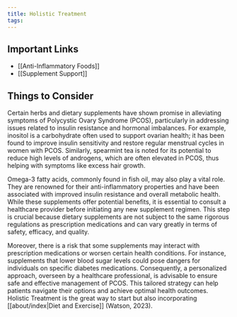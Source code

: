 ```yaml
---
title: Holistic Treatment
tags:
---
```

## Important Links

* [[Anti-Inflammatory Foods]]
* [[Supplement Support]]

## Things to Consider

Certain herbs and dietary supplements have shown promise in alleviating symptoms of Polycystic Ovary Syndrome (PCOS), particularly in addressing issues related to insulin resistance and hormonal imbalances. For example, inositol is a carbohydrate often used to support ovarian health; it has been found to improve insulin sensitivity and restore regular menstrual cycles in women with PCOS. Similarly, spearmint tea is noted for its potential to reduce high levels of androgens, which are often elevated in PCOS, thus helping with symptoms like excess hair growth.

Omega-3 fatty acids, commonly found in fish oil, may also play a vital role. They are renowned for their anti-inflammatory properties and have been associated with improved insulin resistance and overall metabolic health. While these supplements offer potential benefits, it is essential to consult a healthcare provider before initiating any new supplement regimen. This step is crucial because dietary supplements are not subject to the same rigorous regulations as prescription medications and can vary greatly in terms of safety, efficacy, and quality.

Moreover, there is a risk that some supplements may interact with prescription medications or worsen certain health conditions. For instance, supplements that lower blood sugar levels could pose dangers for individuals on specific diabetes medications. Consequently, a personalized approach, overseen by a healthcare professional, is advisable to ensure safe and effective management of PCOS. This tailored strategy can help patients navigate their options and achieve optimal health outcomes.
Holistic Treatment is the great way to start but also incorporating  [[about/index|Diet and Exercise]]  (Watson, 2023).